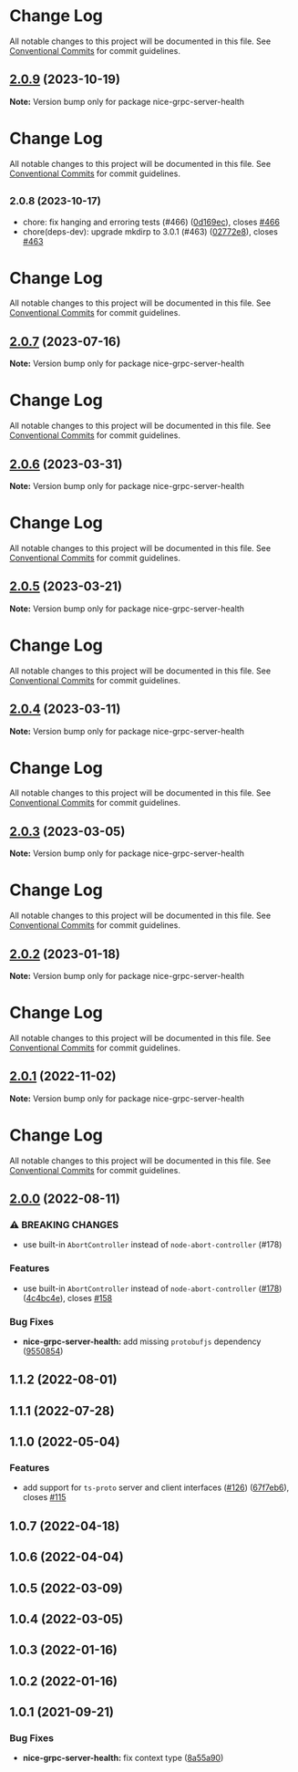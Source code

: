 # Change Log

All notable changes to this project will be documented in this file. See
[Conventional Commits](https://conventionalcommits.org) for commit guidelines.

## [2.0.9](https://github.com/deeplay-io/nice-grpc/compare/nice-grpc-server-health@2.0.8...nice-grpc-server-health@2.0.9) (2023-10-19)

**Note:** Version bump only for package nice-grpc-server-health

# Change Log

All notable changes to this project will be documented in this file. See
[Conventional Commits](https://conventionalcommits.org) for commit guidelines.

## <small>2.0.8 (2023-10-17)</small>

- chore: fix hanging and erroring tests (#466)
  ([0d169ec](https://github.com/deeplay-io/nice-grpc/commit/0d169ec)), closes
  [#466](https://github.com/deeplay-io/nice-grpc/issues/466)
- chore(deps-dev): upgrade mkdirp to 3.0.1 (#463)
  ([02772e8](https://github.com/deeplay-io/nice-grpc/commit/02772e8)), closes
  [#463](https://github.com/deeplay-io/nice-grpc/issues/463)

# Change Log

All notable changes to this project will be documented in this file. See
[Conventional Commits](https://conventionalcommits.org) for commit guidelines.

## [2.0.7](https://github.com/deeplay-io/nice-grpc/compare/nice-grpc-server-health@2.0.6...nice-grpc-server-health@2.0.7) (2023-07-16)

**Note:** Version bump only for package nice-grpc-server-health

# Change Log

All notable changes to this project will be documented in this file. See
[Conventional Commits](https://conventionalcommits.org) for commit guidelines.

## [2.0.6](https://github.com/deeplay-io/nice-grpc/compare/nice-grpc-server-health@2.0.4...nice-grpc-server-health@2.0.6) (2023-03-31)

**Note:** Version bump only for package nice-grpc-server-health

# Change Log

All notable changes to this project will be documented in this file. See
[Conventional Commits](https://conventionalcommits.org) for commit guidelines.

## [2.0.5](https://github.com/deeplay-io/nice-grpc/compare/nice-grpc-server-health@2.0.4...nice-grpc-server-health@2.0.5) (2023-03-21)

**Note:** Version bump only for package nice-grpc-server-health

# Change Log

All notable changes to this project will be documented in this file. See
[Conventional Commits](https://conventionalcommits.org) for commit guidelines.

## [2.0.4](https://github.com/deeplay-io/nice-grpc/compare/nice-grpc-server-health@2.0.3...nice-grpc-server-health@2.0.4) (2023-03-11)

**Note:** Version bump only for package nice-grpc-server-health

# Change Log

All notable changes to this project will be documented in this file. See
[Conventional Commits](https://conventionalcommits.org) for commit guidelines.

## [2.0.3](https://github.com/deeplay-io/nice-grpc/compare/nice-grpc-server-health@2.0.2...nice-grpc-server-health@2.0.3) (2023-03-05)

**Note:** Version bump only for package nice-grpc-server-health

# Change Log

All notable changes to this project will be documented in this file. See
[Conventional Commits](https://conventionalcommits.org) for commit guidelines.

## [2.0.2](https://github.com/deeplay-io/nice-grpc/compare/nice-grpc-server-health@2.0.1...nice-grpc-server-health@2.0.2) (2023-01-18)

**Note:** Version bump only for package nice-grpc-server-health

# Change Log

All notable changes to this project will be documented in this file. See
[Conventional Commits](https://conventionalcommits.org) for commit guidelines.

## [2.0.1](https://github.com/deeplay-io/nice-grpc/compare/nice-grpc-server-health@2.0.0...nice-grpc-server-health@2.0.1) (2022-11-02)

**Note:** Version bump only for package nice-grpc-server-health

# Change Log

All notable changes to this project will be documented in this file. See
[Conventional Commits](https://conventionalcommits.org) for commit guidelines.

## [2.0.0](https://github.com/deeplay-io/nice-grpc/compare/nice-grpc-server-health@1.1.2...nice-grpc-server-health@2.0.0) (2022-08-11)

### ⚠ BREAKING CHANGES

- use built-in `AbortController` instead of `node-abort-controller` (#178)

### Features

- use built-in `AbortController` instead of `node-abort-controller`
  ([#178](https://github.com/deeplay-io/nice-grpc/issues/178))
  ([4c4bc4e](https://github.com/deeplay-io/nice-grpc/commit/4c4bc4eacf38bedfbcdd5a41f4471698f7a117ed)),
  closes [#158](https://github.com/deeplay-io/nice-grpc/issues/158)

### Bug Fixes

- **nice-grpc-server-health:** add missing `protobufjs` dependency
  ([9550854](https://github.com/deeplay-io/nice-grpc/commit/9550854bddc7608c5e3b522233e486085ab39545))

## 1.1.2 (2022-08-01)

## 1.1.1 (2022-07-28)

## 1.1.0 (2022-05-04)

### Features

- add support for `ts-proto` server and client interfaces
  ([#126](https://github.com/deeplay-io/nice-grpc/issues/126))
  ([67f7eb6](https://github.com/deeplay-io/nice-grpc/commit/67f7eb613455426d6b63a4027132060a8a572f65)),
  closes [#115](https://github.com/deeplay-io/nice-grpc/issues/115)

## 1.0.7 (2022-04-18)

## 1.0.6 (2022-04-04)

## 1.0.5 (2022-03-09)

## 1.0.4 (2022-03-05)

## 1.0.3 (2022-01-16)

## 1.0.2 (2022-01-16)

## 1.0.1 (2021-09-21)

### Bug Fixes

- **nice-grpc-server-health:** fix context type
  ([8a55a90](https://github.com/deeplay-io/nice-grpc/commit/8a55a90ab32c582a60ebaf28a07511ab60c25690))
